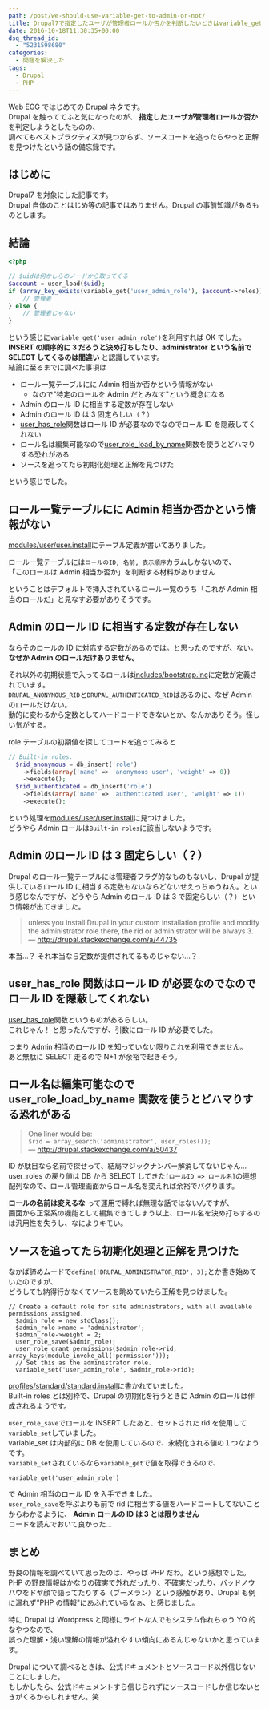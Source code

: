 ```yaml
---
path: /post/we-should-use-variable-get-to-admin-or-not/
title: Drupal7で指定したユーザが管理者ロールか否かを判断したいときはvariable_getを使いましょう
date: 2016-10-18T11:30:35+00:00
dsq_thread_id:
  - "5231598680"
categories:
  - 問題を解決した
tags:
  - Drupal
  - PHP
---
```


Web EGG ではじめての Drupal ネタです。  
Drupal を触っててふと気になったのが、 **指定したユーザが管理者ロールか否か** を判定しようとしたものの、  
調べてもベストプラクティスが見つからず、ソースコードを追ったらやっと正解を見つけたという話の備忘録です。

<!--more-->

## はじめに

Drupal7 を対象にした記事です。  
Drupal 自体のことはじめ等の記事ではありません。Drupal の事前知識があるものとします。

## 結論

```php
<?php

// $uidは何かしらのノードから取ってくる
$account = user_load($uid);
if (array_key_exists(variable_get('user_admin_role'), $account->roles)) {
    // 管理者
} else {
    // 管理者じゃない
}
```

という感じに`variable_get('user_admin_role')`を利用すれば OK でした。  
**INSERT の順序的に 3 だろうと決め打ちしたり、administrator という名前で SELECT してくるのは間違い** と認識しています。  
結論に至るまでに調べた事項は

- ロール一覧テーブルにに Admin 相当か否かという情報がない
  - なので"特定のロールを Admin だとみなす"という概念になる
- Admin のロール ID に相当する定数が存在しない
- Admin のロール ID は 3 固定らしい（？）
- [user_has_role](https://api.drupal.org/api/drupal/modules!user!user.module/function/user_has_role/7.x)関数はロール ID が必要なのでなのでロール ID を隠蔽してくれない
- ロール名は編集可能なので[user_role_load_by_name](https://api.drupal.org/api/drupal/modules%21user%21user.module/function/user_role_load_by_name/7.x)関数を使うとどハマりする恐れがある
- ソースを追ってたら初期化処理と正解を見つけた

という感じでした。

## ロール一覧テーブルにに Admin 相当か否かという情報がない

[modules/user/user.install](https://github.com/drupal/drupal/blob/7.x/modules/user/user.install#L93)にテーブル定義が書いてありました。

ロール一覧テーブルには`ロールのID, 名前, 表示順序`カラムしかないので、  
「このロールは Admin 相当か否か」を判断する材料がありません

ということはデフォルトで挿入されているロール一覧のうち「これが Admin 相当のロールだ」と見なす必要がありそうです。

## Admin のロール ID に相当する定数が存在しない

ならそのロールの ID に対応する定数があるのでは。と思ったのですが、ない。 **なぜか Admin のロールだけありません。**

それ以外の初期状態で入ってるロールは[includes/bootstrap.inc](https://github.com/drupal/drupal/blob/7.x/includes/bootstrap.inc#L160)に定数が定義されています。  
`DRUPAL_ANONYMOUS_RID`と`DRUPAL_AUTHENTICATED_RID`はあるのに、なぜ Admin のロールだけない。  
動的に変わるから定数としてハードコードできないとか、なんかありそう。怪しい気がする。

role テーブルの初期値を探してコードを追ってみると

```php
// Built-in roles.
  $rid_anonymous = db_insert('role')
    ->fields(array('name' => 'anonymous user', 'weight' => 0))
    ->execute();
  $rid_authenticated = db_insert('role')
    ->fields(array('name' => 'authenticated user', 'weight' => 1))
    ->execute();
```

という処理を[modules/user/user.install](https://github.com/drupal/drupal/blob/7.x/modules/user/user.install#L320)に見つけました。  
どうやら Admin ロールは`Built-in roles`に該当しないようです。

## Admin のロール ID は 3 固定らしい（？）

Drupal のロール一覧テーブルには管理者フラグ的なものもないし、Drupal が提供しているロール ID に相当する定数もないならどないせえっちゅうねん。という感じなんですが、どうやら Admin のロール ID は 3 で固定らしい（？）という情報が出てきました。

> unless you install Drupal in your custom installation profile and modify the administrator role there, the rid or administrator will be always 3.  
> &mdash; <http://drupal.stackexchange.com/a/44735>

本当…？ それ本当なら定数が提供されてるものじゃない…？

## user_has_role 関数はロール ID が必要なのでなのでロール ID を隠蔽してくれない

[user_has_role](https://api.drupal.org/api/drupal/modules!user!user.module/function/user_has_role/7.x)関数というものがあるらしい。  
これじゃん！ と思ったんですが、引数にロール ID が必要でした。

つまり Admin 相当のロール ID を知っていない限りこれを利用できません。  
あと無駄に SELECT 走るので N+1 が余裕で起きそう。

## ロール名は編集可能なので user_role_load_by_name 関数を使うとどハマりする恐れがある

> One liner would be:  
> `$rid = array_search('administrator', user_roles());`  
> &mdash; <http://drupal.stackexchange.com/a/50437>

ID が駄目なら名前で探せって、結局マジックナンバー解消してないじゃん…  
user_roles の戻り値は DB から SELECT してきた`[ロールID => ロール名]`の連想配列なので、ロール管理画面からロール名を変えれば余裕でバグります。

**ロールの名前は変えるな** って運用で縛れば無理な話ではないんですが、  
画面から正常系の機能として編集できてしまう以上、ロール名を決め打ちするのは汎用性を失うし、なによりキモい。

## ソースを追ってたら初期化処理と正解を見つけた

なかば諦めムードで`define('DRUPAL_ADMINISTRATOR_RID', 3);`とか書き始めていたのですが、  
どうしても納得行かなくてソースを眺めていたら正解を見つけました。

```
// Create a default role for site administrators, with all available permissions assigned.
  $admin_role = new stdClass();
  $admin_role->name = 'administrator';
  $admin_role->weight = 2;
  user_role_save($admin_role);
  user_role_grant_permissions($admin_role->rid, array_keys(module_invoke_all('permission')));
  // Set this as the administrator role.
  variable_set('user_admin_role', $admin_role->rid);
```

[profiles/standard/standard.install](https://github.com/drupal/drupal/blob/7.x/profiles/standard/standard.install#L406)に書かれていました。  
Built-in roles とは別枠で、Drupal の初期化を行うときに Admin のロールは作成されるようです。

`user_role_save`でロールを INSERT したあと、セットされた rid を使用して`variable_set`していました。  
variable_set は内部的に DB を使用しているので、永続化される値の１つなようです。  
`variable_set`されているなら`variable_get`で値を取得できるので、

```
variable_get('user_admin_role')
```

で Admin 相当のロール ID を入手できました。  
`user_role_save`を呼ぶよりも前で rid に相当する値をハードコートしてないことからわかるように、 **Admin ロールの ID は 3 とは限りません**  
コードを読んでおいて良かった…

## まとめ

野良の情報を調べていて思ったのは、やっぱ PHP だわ。という感想でした。  
PHP の野良情報はかなりの確実で外れだったり、不確実だったり、バッドノウハウをドヤ顔で語ってたりする（ブーメラン）という感触があり、Drupal も例に漏れず"PHP の情報"にあふれているなぁ、と感じました。

特に Drupal は Wordpress と同様にライトな人でもシステム作れちゃう YO 的なやつなので、  
誤った理解・浅い理解の情報が溢れやすい傾向にあるんじゃないかと思っています。

Drupal について調べるときは、公式ドキュメントとソースコード以外信じないことにしました。  
もしかしたら、公式ドキュメントすら信じられずにソースコードしか信じないときがくるかもしれません。笑
